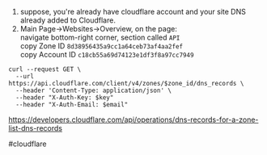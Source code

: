 1) suppose, you're already have cloudflare account and your site DNS already added to Cloudflare.
2) Main Page->Websites->Overview, on the page:  
navigate bottom-right corner, section called `API`  
copy Zone ID `8d38956435a9cc1a64ceb73af4aa2fef`  
copy Account ID `c18cb55a69d74123e1df3f8a97cc7949`  

```
curl --request GET \
  --url https://api.cloudflare.com/client/v4/zones/$zone_id/dns_records \
  --header 'Content-Type: application/json' \
  --header "X-Auth-Key: $key"
  --header "X-Auth-Email: $email"
```

https://developers.cloudflare.com/api/operations/dns-records-for-a-zone-list-dns-records

#cloudflare
